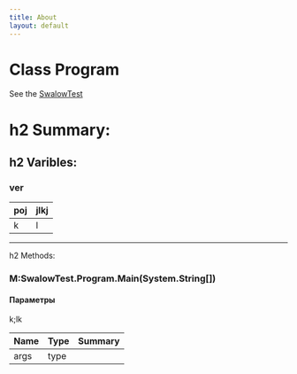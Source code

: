 ```yaml
---
title: About
layout: default
---
```

# Class Program
See the [SwalowTest](https://github.com/BAKAWAKALAKA/bakawakalaka.github.io)

h2 Summary:
============

h2 Varibles:
------------
### ver ###

|poj|jlkj|
|---|----|
|k|l|


------------
h2 Methods:
### M:SwalowTest.Program.Main(System.String[]) ###

 
#### Параметры ####
k;lk

|Name|Type|Summary|
|---|---|---|
|args|type|
